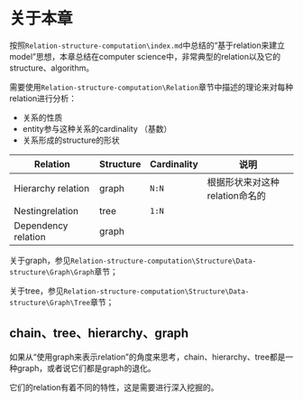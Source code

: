 # 关于本章

按照`Relation-structure-computation\index.md`中总结的“基于relation来建立model”思想，本章总结在computer science中，非常典型的relation以及它的structure、algorithm。

需要使用`Relation-structure-computation\Relation`章节中描述的理论来对每种relation进行分析：

- 关系的性质
- entity参与这种关系的cardinality （基数）
- 关系形成的structure的形状

| Relation            | Structure | Cardinality | 说明                           |
| ------------------- | --------- | ----------- | ------------------------------ |
| Hierarchy relation  | graph     | `N:N`       | 根据形状来对这种relation命名的 |
| Nestingrelation     | tree      | `1:N`       |                                |
| Dependency relation | graph     |             |                                |

 关于graph，参见`Relation-structure-computation\Structure\Data-structure\Graph\Graph`章节；

 关于tree，参见`Relation-structure-computation\Structure\Data-structure\Graph\Tree`章节；

## chain、tree、hierarchy、graph

如果从“使用graph来表示relation”的角度来思考，chain、hierarchy、tree都是一种graph，或者说它们都是graph的退化。

它们的relation有着不同的特性，这是需要进行深入挖掘的。

